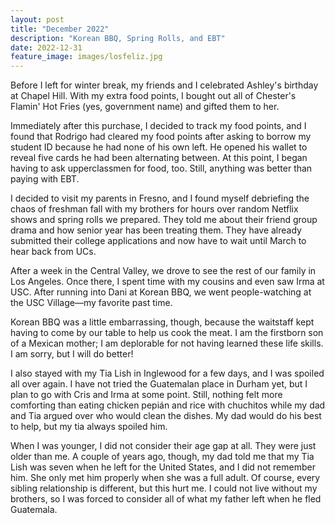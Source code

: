 ```yaml
---
layout: post
title: "December 2022"
description: "Korean BBQ, Spring Rolls, and EBT"
date: 2022-12-31
feature_image: images/losfeliz.jpg
---
```


Before I left for winter break, my friends and I celebrated Ashley's birthday at Chapel Hill. With my extra food points, I bought out all of Chester's Flamin' Hot Fries (yes, government name) and gifted them to her. 

<!--more-->

Immediately after this purchase, I decided to track my food points, and I found that Rodrigo had cleared my food points after asking to borrow my student ID because he had none of his own left. He opened his wallet to reveal five cards he had been alternating between. At this point, I began having to ask upperclassmen for food, too. Still, anything was better than paying with EBT. 

I decided to visit my parents in Fresno, and I found myself debriefing the chaos of freshman fall with my brothers for hours over random Netflix shows and spring rolls we prepared. They told me about their friend group drama and how senior year has been treating them. They have already submitted their college applications and now have to wait until March to hear back from UCs. 

After a week in the Central Valley, we drove to see the rest of our family in Los Angeles. Once there, I spent time with my cousins and even saw Irma at USC. After running into Dani at Korean BBQ, we went people-watching at the USC Village—my favorite past time. 

Korean BBQ was a little embarrassing, though, because the waitstaff kept having to come by our table to help us cook the meat. I am the firstborn son of a Mexican mother; I am deplorable for not having learned these life skills. I am sorry, but I will do better! 

I also stayed with my Tia Lish in Inglewood for a few days, and I was spoiled all over again. I have not tried the Guatemalan place in Durham yet, but I plan to go with Cris and Irma at some point. Still, nothing felt more comforting than eating chicken pepián and rice with chuchitos while my dad and Tia argued over who would clean the dishes. My dad would do his best to help, but my tia always spoiled him. 

When I was younger, I did not consider their age gap at all. They were just older than me. A couple of years ago, though, my dad told me that my Tia Lish was seven when he left for the United States, and I did not remember him. She only met him properly when she was a full adult. Of course, every sibling relationship is different, but this hurt me. I could not live without my brothers, so I was forced to consider all of what my father left when he fled Guatemala. 
